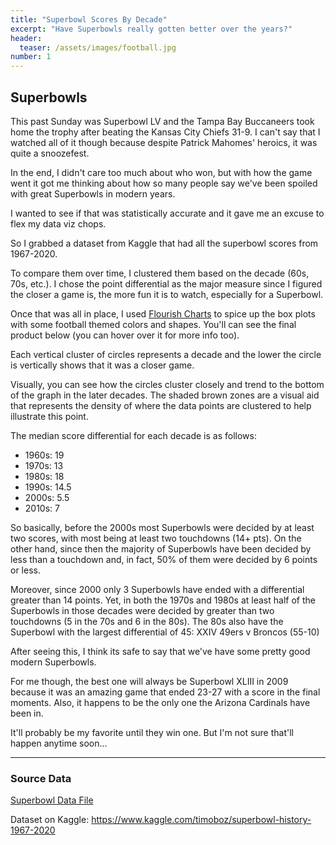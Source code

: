 ```yaml
---
title: "Superbowl Scores By Decade"
excerpt: "Have Superbowls really gotten better over the years?"
header:
  teaser: /assets/images/football.jpg
number: 1
---
```


## Superbowls

This past Sunday was Superbowl LV and the Tampa Bay Buccaneers took home the trophy after beating the Kansas City Chiefs 31-9. I can't say that I watched all of it though because despite Patrick Mahomes' heroics, it was quite a snoozefest. 

In the end, I didn't care too much about who won, but with how the game went it got me thinking about how so many people say we've been spoiled with great Superbowls in modern years.

I wanted to see if that was statistically accurate and it gave me an excuse to flex my data viz chops.

So I grabbed a dataset from Kaggle that had all the superbowl scores from 1967-2020. 

To compare them over time, I clustered them based on the decade (60s, 70s, etc.). I chose the point differential as the major measure since I figured the closer a game is, the more fun it is to watch, especially for a Superbowl. 

Once that was all in place, I used <a href="https://flourish.studio/">Flourish Charts</a> to spice up the box plots with some football themed colors and shapes. You'll can see the final product below (you can hover over it for more info too).

<div class="flourish-embed flourish-scatter" data-src="visualisation/5290711"><script src="https://public.flourish.studio/resources/embed.js"></script></div>

Each vertical cluster of circles represents a decade and the lower the circle is vertically shows that it was a closer game.

Visually, you can see how the circles cluster closely and trend to the bottom of the graph in the later decades. The shaded brown zones are a visual aid that represents the density of where the data points are clustered to help illustrate this point. 

The median score differential for each decade is as follows: 
- 1960s: 19
- 1970s: 13
- 1980s: 18
- 1990s: 14.5
- 2000s: 5.5
- 2010s: 7

So basically, before the 2000s most Superbowls were decided by at least two scores, with most being at least two touchdowns (14+ pts). On the other hand, since then the majority of Superbowls have been decided by less than a touchdown and, in fact, 50% of them were decided by 6 points or less.

Moreover, since 2000 only 3 Superbowls have ended with a differential greater than 14 points. Yet, in both the 1970s and 1980s at least half of the Superbowls in those decades were decided by greater than two touchdowns (5 in the 70s and 6 in the 80s). The 80s also have the Superbowl with the largest differential of 45: XXIV 49ers v Broncos (55-10)

After seeing this, I think its safe to say that we've have some pretty good modern Superbowls. 

For me though, the best one will always be Superbowl XLIII in 2009 because it was an amazing game that ended 23-27 with a score in the final moments. Also, it happens to be the only one the Arizona Cardinals have been in. 

It'll probably be my favorite until they win one. But I'm not sure that'll happen anytime soon...

<hr>
<h3> Source Data</h3>
<a href="/assets/source_data/superbowl.csv"> Superbowl Data File <i style="margin-left:5px;" class="fa fa-file-download"></i></a>

Dataset on Kaggle: <a href="https://www.kaggle.com/timoboz/superbowl-history-1967-2020">https://www.kaggle.com/timoboz/superbowl-history-1967-2020</a>